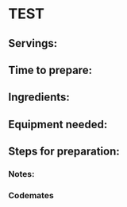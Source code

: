 # TEST

## Servings: 

## Time to prepare: 

## Ingredients:


## Equipment needed:


## Steps for preparation:



### Notes:



### Codemates #


